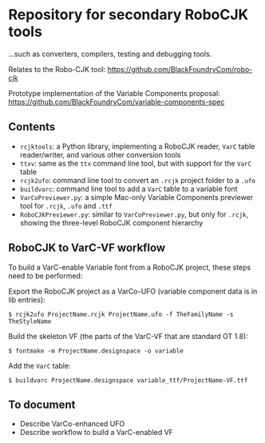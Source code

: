 # Repository for secondary RoboCJK tools

...such as converters, compilers, testing and debugging tools.

Relates to the Robo-CJK tool: https://github.com/BlackFoundryCom/robo-cjk

Prototype implementation of the Variable Components proposal: https://github.com/BlackFoundryCom/variable-components-spec

## Contents

- `rcjktools`: a Python library, implementing a RoboCJK reader, `VarC` table reader/writer, and various other conversion tools
- `ttxv`: same as the `ttx` command line tool, but with support for the `VarC` table
- `rcjk2ufo`: command line tool to convert an `.rcjk` project folder to a `.ufo`
- `buildvarc`: command line tool to add a `VarC` table to a variable font
- `VarCoPreviewer.py`: a simple Mac-only Variable Components previewer tool for `.rcjk`, `.ufo` and `.ttf`
- `RoboCJKPreviewer.py`: similar to `VarCoPreviewer.py`, but only for `.rcjk`, showing the three-level RoboCJK component hierarchy

## RoboCJK to VarC-VF workflow

To build a VarC-enable Variable font from a RoboCJK project, these steps need to be performed:

Export the RoboCJK project as a VarCo-UFO (variable component data is in lib entries):
```
$ rcjk2ufo ProjectName.rcjk ProjectName.ufo -f TheFamilyName -s TheStyleName
```

Build the skeleton VF (the parts of the VarC-VF that are standard OT 1.8):
```
$ fontmake -m ProjectName.designspace -o variable
```

Add the `VarC` table:
```
$ buildvarc ProjectName.designspace variable_ttf/ProjectName-VF.ttf
```

## To document

- Describe VarCo-enhanced UFO
- Describe workflow to build a VarC-enabled VF
